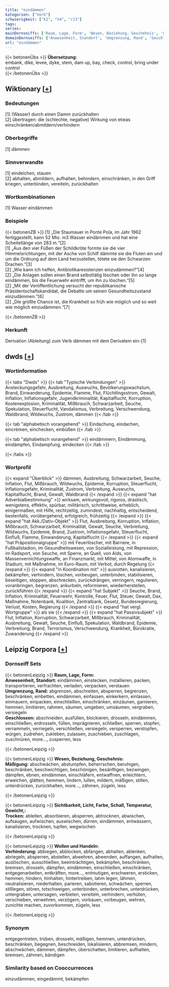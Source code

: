 ```yaml
---
title: "eindämmen"
kategorien: ["Verb"]
schwierigkeit: ["k2", "h4", "r13"]
tags:
series:
mainDornseiffs: ['Raum, Lage, Form', 'Wesen, Beziehung, Geschehnis', 'Sichtbarkeit, Licht, Farbe, Schall, Temperatur, Gewicht,', 'Wollen und Handeln']
domainDornseiffs: ['Anwesenheit, Standort', 'Umgrenzung, Rand', 'Geschlossen', 'Mäßigung', 'Trocken', 'Verhinderung']
url: "eindämmen"
---
```


{{< betonenÜbs >}}
**Übersetzung:**  
embank, dike, levee, dyke, stem, dam up, bay, check, control, bring  under control  
{{< /betonenÜbs >}}

## Wiktionary [[+](https://de.wiktionary.org/wiki/eindämmen)]

### Bedeutungen
[1] (Wasser) durch einen Damm zurückhalten  
[2] übertragen: die (schlechte, negative) Wirkung von etwas einschränken/abmildern/verhindern  

### Oberbegriffe
[1] dämmen  

### Sinnverwandte
[1] eindeichen, stauen  
[2] abhalten, abmildern, aufhalten, behindern, einschränken, in den Griff kriegen, unterbinden, vereiteln, zurückhalten  

### Wortkombinationen
[1] Wasser eindämmen  

### Beispiele
{{< betonenZB >}}
[1] „Die Staumauer in Ponte Pola, im Jahr 1962 fertiggestellt, kann 52 Mio. m3 Wasser eindämmen und hat eine Scheitellänge von 283 m.“[2]  
[1] „Aus den vier Füßen der Schildkröte formte sie die vier Himmelsrichtungen, mit der Asche von Schilf dämmte sie die Fluten ein und um die Ordnung auf dem Land herzustellen, tötete sie den Schwarzen Drachen.“[3]  
[2] „Wie kann ich helfen, Antibiotikaresistenzen einzudämmen?“[4]  
[2] „Die Anlagen sollen einen Brand selbsttätig löschen oder ihn so lange eindämmen, bis die Feuerwehr eintrifft, um ihn zu löschen.“[5]  
[2] „Mit der Veröffentlichung versucht der republikanische Präsidentschaftskandidat, die Debatte um seinen Gesundheitszustand einzudämmen.“[6]  
[2] „Die größte Chance ist, die Krankheit so früh wie möglich und so weit wie möglich einzudämmen.“[7]  

{{< /betonenZB >}}
### Herkunft
Derivation (Ableitung) zum Verb dämmen mit dem Derivatem ein-[1]  



## dwds [[+](https://www.dwds.de/wb/eindämmen)]

### Wortinformation
{{< tabs "Dwds" >}}
{{< tab "Typische Verbindungen" >}}
Ansteckungsgefahr, Ausbreitung, Auswuchs, Bevölkerungswachstum, Brand, Einwanderung, Epidemie, Flamme, Flut, Flüchtlingsstrom, Gewalt, Inflation, Inflationsgefahr, Jugendkriminalität, Kapitalflucht, Korruption, Kostenexplosion, Kriminalität, Mißbrauch, Schwarzarbeit, Seuche, Spekulation, Steuerflucht, Vandalismus, Verbreitung, Verschwendung, Waldbrand, Wildwuchs, Zustrom, dämmen
{{< /tab >}}

{{< tab "alphabetisch vorangehend" >}}
Eindachung, eindachen, eincrèmen, einchecken, einbüßen
{{< /tab >}}

{{< tab "alphabetisch vorangehend" >}}
eindämmern, Eindämmung, eindämpfen, Eindampfung, eindecken
{{< /tab >}}

{{< /tabs >}}

### Wortprofil
{{< expand "Überblick" >}} dämmen, Ausbreitung, Schwarzarbeit, Seuche, Inflation, Flut, Mißbrauch, Wildwuchs, Epidemie, Korruption, Steuerflucht, Inflationsgefahr, Kriminalität, Zustrom, Verbreitung, Auswuchs, Kapitalflucht, Brand, Gewalt, Waldbrand {{< /expand >}}
{{< expand "hat Adverbialbestimmung" >}} wirksam, wirkungsvoll, rigoros, drastisch, wenigstens, effektiv, spürbar, militärisch, schrittweise, erheblich, einigermaßen, mit Hilfe, rechtzeitig, zumindest, nachhaltig, entscheidend, bestenfalls, vorübergehend, erfolgreich, frühzeitig {{< /expand >}}
{{< expand "hat Akk./Dativ-Objekt" >}} Flut, Ausbreitung, Korruption, Inflation, Mißbrauch, Schwarzarbeit, Kriminalität, Gewalt, Seuche, Verbreitung, Wildwuchs, Epidemie, Brand, Zustrom, Inflationsgefahr, Steuerflucht, Einfluß, Flamme, Einwanderung, Kapitalflucht {{< /expand >}}
{{< expand "hat Präpositionalgruppe" >}} mit Feuerlöscher, mit Barriere, in Fußballstadion, im Gesundheitswesen, von Sozialleistung, mit Repression, im Radsport, von Seuche, mit Sperre, an Quell, von Aids, von Massenvernichtungswaffe, an Finanzmarkt, mit Mittel, von Atomwaffe, in Stadium, mit Maßnahme, im Euro-Raum, mit Verbot, durch Regelung {{< /expand >}}
{{< expand "in Koordination mit" >}} ausrotten, kanalisieren, bekämpfen, verhindern, löschen, vorbeugen, unterbinden, stabilisieren, beseitigen, stoppen, abschrecken, zurückdrängen, verringern, regulieren, voranbringen, begrenzen, ankurbeln, reformieren, wiederherstellen, zurückführen {{< /expand >}}
{{< expand "hat Subjekt" >}} Seuche, Brand, Inflation, Kriminalität, Feuerwehr, Kontrolle, Feuer, Flut, Steuer, Gewalt, Dax, Maßnahme, Notenbank, Koalition, Zentralbank, Gesetz, Bundesregierung, Verlust, Kosten, Regierung {{< /expand >}}
{{< expand "hat vergl. Wortgruppe" >}} als sie {{< /expand >}}
{{< expand "hat Passivsubjekt" >}} Flut, Inflation, Korruption, Schwarzarbeit, Mißbrauch, Kriminalität, Ausbreitung, Gewalt, Seuche, Einfluß, Spekulation, Waldbrand, Epidemie, Verbreitung, Brand, Terrorismus, Verschwendung, Krankheit, Bürokratie, Zuwanderung {{< /expand >}}

## Leipzig Corpora [[+](https://corpora.uni-leipzig.de/en/res?word=eindämmen&corpusId=deu_newscrawl-public_2018)]

### Dornseiff Sets
{{< betonenLeipzig >}}
**Raum, Lage, Form:**  
**Anwesenheit, Standort:** eindämmen, einstecken, installieren, packen, transportieren, verfrachten, verladen, verpacken, verstauen  
**Umgrenzung, Rand:** abgrenzen, abschreiten, absperren, begrenzen, beschränken, einbetten, eindämmen, einfassen, einkerkern, einlassen, einmauern, einpacken, einschließen, einschränken, einzäunen, garnieren, hemmen, limitieren, rahmen, säumen, umgeben, umsäumen, vergraben, versiegeln  
**Geschlossen:** abschneiden, ausfüllen, blockieren, drosseln, eindämmen, einschließen, erdrosseln, füllen, imprägnieren, schließen, sperren, stopfen, verrammeln, verriegeln, verschließen, versiegeln, versperren, verstopfen, würgen, zudrehen, zukleben, zulassen, zuschieben, zuschlagen, zuschnüren, more..., zusperren, less  

{{< /betonenLeipzig >}}


{{< betonenLeipzig >}}
**Wesen, Beziehung, Geschehnis:**  
**Mäßigung:** abschwächen, abstumpfen, beherrschen, beruhigen, beschränken, beschwichtigen, beschönigen, besänftigen, bezwingen, dämpfen, ebnen, eindämmen, einschläfern, entwaffnen, erleichtern, erweichen, glätten, hemmen, lindern, lullen, mildern, mäßigen, stillen, unterdrücken, zurückhalten, more..., zähmen, zügeln, less  

{{< /betonenLeipzig >}}


{{< betonenLeipzig >}}
**Sichtbarkeit, Licht, Farbe, Schall, Temperatur, Gewicht,:**  
**Trocken:** ableiten, absorbieren, absperren, abtrocknen, abwischen, aufsaugen, aufwischen, auswischen, dürren, eindämmen, entwässern, kanalisieren, trocknen, tupfen, wegwischen  

{{< /betonenLeipzig >}}


{{< betonenLeipzig >}}
**Wollen und Handeln:**  
**Verhinderung:** abbiegen, abblocken, abfangen, abhalten, ablenken, abriegeln, absperren, abstellen, abwehren, abwenden, auffangen, aufhalten, auslöschen, ausschließen, beeinträchtigen, bekämpfen, beschränken, bremsen, drosseln, dämpfen, eindämmen, einschließen, einschränken, entgegenarbeiten, entkräften, more..., entmutigen, erschweren, ersticken, hemmen, hindern, hinhalten, hintertreiben, lahm legen, lähmen, neutralisieren, niederhalten, parieren, sabotieren, schwächen, sperren, stilllegen, stören, totschweigen, unterbinden, unterbrechen, unterdrücken, untergraben, untersagen, verbieten, vereiteln, verhindern, verhüten, verschieben, verwehren, verzögern, vorbauen, vorbeugen, wehren, zunichte machen, zuvorkommen, zügeln, less  

{{< /betonenLeipzig >}}

### Synonym
entgegentreten, trüben, drosseln, mäßigen, hemmen, unterdrücken, beschränken, begegnen, beschneiden, lokalisieren, abbremsen, mindern, abschwächen, dämmen, dämpfen, überschatten, limitieren, aufhalten, bremsen, zähmen, bändigen


### Similarity based on Cooccurrences
einzudämmen, eingedämmt, bekämpfen

